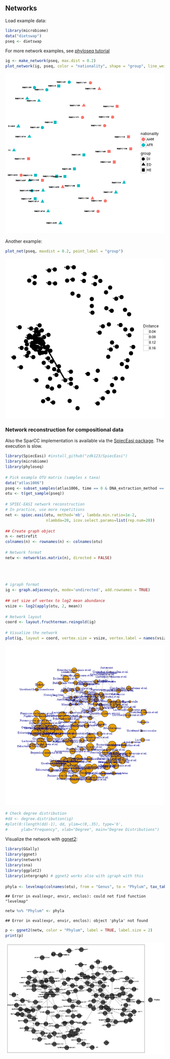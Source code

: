 
## Networks

Load example data:


```r
library(microbiome)
data("dietswap")
pseq <- dietswap
```

For more network examples, see [phyloseq tutorial](http://joey711.github.io/phyloseq/plot_network-examples)


```r
ig <- make_network(pseq, max.dist = 0.2)
plot_network(ig, pseq, color = "nationality", shape = "group", line_weight = 0.4, label = "sample")
```

![plot of chunk networks2](figure/networks2-1.png)

Another example:


```r
plot_net(pseq, maxdist = 0.2, point_label = "group")
```

![plot of chunk networks3](figure/networks3-1.png)

### Network reconstruction for compositional data

Also the SparCC implementation is available via the [SpiecEasi
package](https://github.com/zdk123/SpiecEasi). The execution is slow.



```r
library(SpiecEasi) #install_github("zdk123/SpiecEasi")
library(microbiome)
library(phyloseq)

# Pick example OTU matrix (samples x taxa)
data("atlas1006")
pseq <- subset_samples(atlas1006, time == 0 & DNA_extraction_method == "r")
otu <- t(get_sample(pseq))

# SPIEC-EASI network reconstruction
# In practice, use more repetitions
net <- spiec.easi(otu, method='mb', lambda.min.ratio=1e-2, 
                  nlambda=20, icov.select.params=list(rep.num=20))

## Create graph object
n <- net$refit
colnames(n) <- rownames(n) <- colnames(otu)

# Network format
netw <- network(as.matrix(n), directed = FALSE)




# igraph format
ig <- graph.adjacency(n, mode='undirected', add.rownames = TRUE)

## set size of vertex to log2 mean abundance 
vsize <- log2(apply(otu, 2, mean))

# Network layout
coord <- layout.fruchterman.reingold(ig)

# Visualize the network
plot(ig, layout = coord, vertex.size = vsize, vertex.label = names(vsize))
```

![plot of chunk networks4](figure/networks4-1.png)

```r
# Check degree distribution
#dd <- degree.distribution(ig)
#plot(0:(length(dd)-1), dd, ylim=c(0,.35), type='b', 
#      ylab="Frequency", xlab="Degree", main="Degree Distributions")
```


Visualize the network with [ggnet2](https://briatte.github.io/ggnet):


```r
library(GGally)
library(ggnet)
library(network)
library(sna)
library(ggplot2)
library(intergraph) # ggnet2 works also with igraph with this

phyla <- levelmap(colnames(otu), from = "Genus", to = "Phylum", tax_table(pseq))
```

```
## Error in eval(expr, envir, enclos): could not find function "levelmap"
```

```r
netw %v% "Phylum" <- phyla
```

```
## Error in eval(expr, envir, enclos): object 'phyla' not found
```

```r
p <- ggnet2(netw, color = "Phylum", label = TRUE, label.size = 2)
print(p)
```

![plot of chunk networks5](figure/networks5-1.png)
